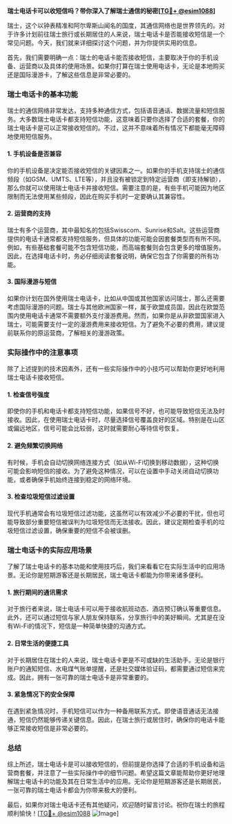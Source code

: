**瑞士电话卡可以收短信吗？带你深入了解瑞士通信的秘密[[TG💪+ @esim1088](https://t.me/s/esim1088)]**

瑞士，这个以钟表精准和阿尔卑斯山闻名的国度，其通信网络也是世界领先的。对于许多计划前往瑞士旅行或长期居住的人来说，瑞士电话卡是否能接收短信是一个常见问题。今天，我们就来详细探讨这个问题，并为你提供实用的信息。

首先，我们需要明确一点：瑞士的电话卡能否接收短信，主要取决于你的手机设备、运营商以及具体的使用场景。如果你打算在瑞士使用电话卡，无论是本地购买还是国际漫游卡，了解这些信息是非常必要的。

### 瑞士电话卡的基本功能

瑞士的通信网络非常发达，支持多种通信方式，包括语音通话、数据流量和短信服务。大多数瑞士电话卡都支持短信功能，这意味着只要你选择了合适的套餐，你的瑞士电话卡是可以正常接收短信的。不过，这并不意味着所有情况下都能毫无障碍地使用短信服务。

#### 1. **手机设备是否兼容**
你的手机设备是决定能否接收短信的关键因素之一。如果你的手机支持瑞士的通信频段（如GSM、UMTS、LTE等），并且没有被锁定到特定运营商（即支持解锁），那么你就可以使用瑞士电话卡并接收短信。需要注意的是，有些手机可能因为地区限制而无法使用某些频段，因此在购买手机时一定要确认其兼容性。

#### 2. **运营商的支持**
瑞士有多个运营商，其中最知名的包括Swisscom、Sunrise和Salt。这些运营商提供的电话卡通常都支持短信服务，但具体的功能可能会因套餐类型而有所不同。例如，有些基础套餐可能不包含短信功能，而高端套餐则会包含更多的增值服务。因此，在选择电话卡时，务必仔细阅读套餐说明，确保它包含了你需要的所有功能。

#### 3. **国际漫游与短信**
如果你计划在国外使用瑞士电话卡，比如从中国或其他国家访问瑞士，那么还需要考虑国际漫游的问题。瑞士与其他欧洲国家一样，属于欧盟成员国，因此在欧盟范围内使用电话卡通常不需要额外支付漫游费用。然而，如果你是从非欧盟国家进入瑞士，可能需要支付一定的漫游费用来接收短信。为了避免不必要的费用，建议提前联系你的原运营商，了解相关的漫游政策。

### 实际操作中的注意事项

除了上述提到的技术因素外，还有一些实际操作中的小技巧可以帮助你更好地利用瑞士电话卡接收短信。

#### 1. **检查信号强度**
即使你的手机和电话卡都支持短信功能，如果信号不好，也可能导致短信无法及时接收。因此，在使用瑞士电话卡时，尽量选择信号覆盖良好的区域。特别是在山区或偏远地区，信号可能会比较弱，这时就需要耐心等待信号恢复。

#### 2. **避免频繁切换网络**
有时候，手机会自动切换网络连接方式（如从Wi-Fi切换到移动数据），这种切换可能会影响短信的接收。为了避免这种情况，可以在设置中手动关闭自动切换功能，或者确保手机始终连接到稳定的网络环境。

#### 3. **检查垃圾短信过滤设置**
现代手机通常会有垃圾短信过滤功能，这虽然可以有效减少不必要的干扰，但也可能导致部分重要短信被误判为垃圾短信而无法接收。因此，建议定期检查手机的垃圾短信过滤设置，确保重要的短信不会被误删。

### 瑞士电话卡的实际应用场景

了解了瑞士电话卡的基本功能和使用技巧后，我们来看看它在实际生活中的应用场景。无论你是短期游客还是长期居民，瑞士电话卡都能为你带来诸多便利。

#### 1. **旅行期间的通讯需求**
对于旅行者来说，瑞士电话卡可以用于接收航班动态、酒店预订确认等重要信息。此外，还可以通过短信与家人朋友保持联系，分享旅行中的美好瞬间。尤其是在没有Wi-Fi的情况下，短信是一种简单快捷的沟通方式。

#### 2. **日常生活的便捷工具**
对于长期居住在瑞士的人来说，瑞士电话卡更是不可或缺的生活助手。无论是银行账户的通知短信、水电煤气账单提醒，还是社交媒体验证码，都需要通过短信来完成。因此，拥有一张可靠的瑞士电话卡是非常重要的。

#### 3. **紧急情况下的安全保障**
在遇到紧急情况时，手机短信可以作为一种备用联系方式。即使语音通话无法接通，短信仍然能够传递关键信息。因此，在瑞士旅行或居住时，确保你的电话卡能够正常接收短信是非常必要的。

### 总结

综上所述，瑞士电话卡是可以接收短信的，但前提是你选择了合适的手机设备和运营商套餐，并注意了一些实际操作中的细节问题。希望这篇文章能帮助你更好地理解瑞士电话卡的功能及其在日常生活中的应用。无论你是短期游客还是长期居民，一张可靠的瑞士电话卡都会为你带来极大的便利。

最后，如果你对瑞士电话卡还有其他疑问，欢迎随时留言讨论。祝你在瑞士的旅程顺利愉快！[[TG💪+ @esim1088](https://t.me/s/esim1088) ![Image](https://i.postimg.cc/4NQfJmqS/Snipaste-2025-05-13-00-14-12.png)]